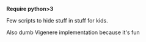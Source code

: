 **Require python>3**

Few scripts to hide stuff in stuff for kids.

Also dumb Vigenere implementation because it's fun
